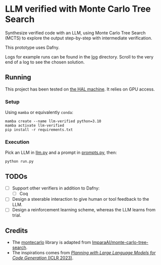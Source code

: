 # LLM verified with Monte Carlo Tree Search

Synthesize verified code with an LLM, using Monte Carlo Tree Search (MCTS) to explore the output step-by-step with intermediate verification.

This prototype uses Dafny.

Logs for example runs can be found in the [log](log) directory. Scroll to the very end of a log to see the chosen solution.

## Running

This project has been tested on [the HAL machine](https://cselab.github.io/harvard_servers/). It relies on GPU access.

### Setup

Using `mamba` or equivalently `conda`:

```
mamba create --name llm-verified python=3.10
mamba activate llm-verified
pip install -r requirements.txt
```

### Execution

Pick an LLM in [llm.py](llm.py) and a prompt in [prompts.py](prompts.py), then:

```
python run.py
```

## TODOs

- [ ] Support other verifiers in addition to Dafny:
  - [ ] Coq
- [ ] Design a steerable interaction to give human or tool feedback to the LLM.
- [ ] Design a reinforcement learning scheme, whereas the LLM learns from trial.

## Credits

- The [montecarlo](montecarlo) library is adapted from [ImparaAI/monte-carlo-tree-search](https://github.com/ImparaAI/monte-carlo-tree-search).
- The inspirations comes from [_Planning with Large Language Models for Code Generation_ (ICLR 2023)](https://github.com/shunzh/mcts-for-llm).
